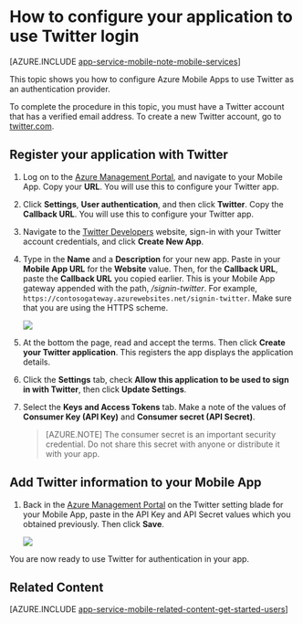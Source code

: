 <properties
	pageTitle="How to configure Twitter authentication for your App Services application"
	description="Learn how to configure Twitter authentication for your App Services application."
	services="app-service\mobile"
	documentationCenter=""
	authors="mattchenderson" 
	manager="dwrede"
	editor=""/>

<tags
	ms.service="app-service-mobile"
	ms.workload="mobile"
	ms.tgt_pltfrm="na"
	ms.devlang="multiple"
	ms.topic="article"
	ms.date="07/27/2015"
	ms.author="mahender"/>

# How to configure your application to use Twitter login

[AZURE.INCLUDE [app-service-mobile-note-mobile-services](../../includes/app-service-mobile-note-mobile-services.md)]

This topic shows you how to configure Azure Mobile Apps to use Twitter as an authentication provider.

To complete the procedure in this topic, you must have a Twitter account that has a verified email address. To create a new Twitter account, go to <a href="http://go.microsoft.com/fwlink/p/?LinkID=268287" target="_blank">twitter.com</a>.

## <a name="register"> </a>Register your application with Twitter


1. Log on to the [Azure Management Portal], and navigate to your Mobile App. Copy your **URL**. You will use this to configure your Twitter app.

2. Click **Settings**, **User authentication**, and then click **Twitter**. Copy the **Callback URL**. You will use this to configure your Twitter app.

3. Navigate to the [Twitter Developers] website, sign-in with your Twitter account credentials, and click **Create New App**.

4. Type in the **Name** and a **Description** for your new app. Paste in your **Mobile App URL** for the **Website** value. Then, for the **Callback URL**, paste the **Callback URL** you copied earlier. This is your Mobile App gateway appended with the path, _/signin-twitter_. For example, `https://contosogateway.azurewebsites.net/signin-twitter`. Make sure that you are using the HTTPS scheme.

    ![][0]

3.  At the bottom the page, read and accept the terms. Then click **Create your Twitter application**. This registers the app displays the application details.

4. Click the **Settings** tab, check **Allow this application to be used to sign in with Twitter**, then click **Update Settings**.

5. Select the **Keys and Access Tokens** tab. Make a note of the values of **Consumer Key (API Key)** and **Consumer secret (API Secret)**.

    > [AZURE.NOTE] The consumer secret is an important security credential. Do not share this secret with anyone or distribute it with your app.


## <a name="secrets"> </a>Add Twitter information to your Mobile App

1. Back in the [Azure Management Portal] on the Twitter setting blade for your Mobile App, paste in the API Key and API Secret values which you obtained previously. Then click **Save**.

    ![][1]

You are now ready to use Twitter for authentication in your app.

## <a name="related-content"> </a>Related Content

[AZURE.INCLUDE [app-service-mobile-related-content-get-started-users](../../includes/app-service-mobile-related-content-get-started-users.md)]



<!-- Images. -->

[0]: ./media/app-service-mobile-how-to-configure-twitter-authentication/app-service-twitter-redirect.png
[1]: ./media/app-service-mobile-how-to-configure-twitter-authentication/mobile-app-twitter-settings.png

<!-- URLs. -->

[Twitter Developers]: http://go.microsoft.com/fwlink/p/?LinkId=268300
[Azure Management Portal]: https://portal.azure.com/
[xamarin]: ../app-services-mobile-app-xamarin-ios-get-started-users.md
 